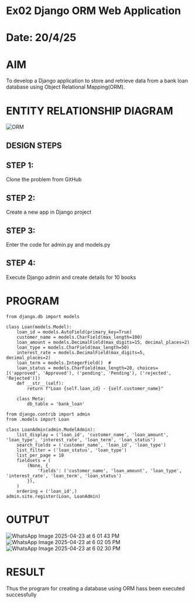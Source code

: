 # Ex02 Django ORM Web Application
# Date: 20/4/25
# AIM
To develop a Django application to store and retrieve data from a bank loan database using Object Relational Mapping(ORM).

# ENTITY RELATIONSHIP DIAGRAM
![ORM](https://github.com/user-attachments/assets/8e72c0df-381d-4645-8e01-15497943a9c9)

## DESIGN STEPS
## STEP 1:
Clone the problem from GitHub

## STEP 2:
Create a new app in Django project

## STEP 3:
Enter the code for admin.py and models.py

## STEP 4:
Execute Django admin and create details for 10 books

# PROGRAM
```
from django.db import models

class Loan(models.Model):
    loan_id = models.AutoField(primary_key=True)  
    customer_name = models.CharField(max_length=100)  
    loan_amount = models.DecimalField(max_digits=15, decimal_places=2)  
    loan_type = models.CharField(max_length=50)  
    interest_rate = models.DecimalField(max_digits=5, decimal_places=2)  
    loan_term = models.IntegerField()  #
    loan_status = models.CharField(max_length=20, choices=[('approved', 'Approved'), ('pending', 'Pending'), ('rejected', 'Rejected')])  
    def __str__(self):
        return f"Loan {self.loan_id} - {self.customer_name}"

    class Meta:
        db_table = 'bank_loan'

from django.contrib import admin
from .models import Loan

class LoanAdmin(admin.ModelAdmin):
    list_display = ('loan_id', 'customer_name', 'loan_amount', 'loan_type', 'interest_rate', 'loan_term', 'loan_status')
    search_fields = ('customer_name', 'loan_id', 'loan_type')  
    list_filter = ('loan_status', 'loan_type')  
    list_per_page = 10  
    fieldsets = (
        (None, {
            'fields': ('customer_name', 'loan_amount', 'loan_type', 'interest_rate', 'loan_term', 'loan_status')
        }),
    )
    ordering = ('loan_id',)  
admin.site.register(Loan, LoanAdmin)
```
# OUTPUT
![WhatsApp Image 2025-04-23 at 6 01 43 PM](https://github.com/user-attachments/assets/0000421d-1d0c-4167-9d79-6a01f3b8db0d)
![WhatsApp Image 2025-04-23 at 6 02 05 PM](https://github.com/user-attachments/assets/bbe73708-e199-41d9-8a6c-237816e8fcf4)
![WhatsApp Image 2025-04-23 at 6 02 30 PM](https://github.com/user-attachments/assets/72fc49f6-12f6-4220-b285-5a5e171c8d69)



# RESULT
Thus the program for creating a database using ORM hass been executed successfully
